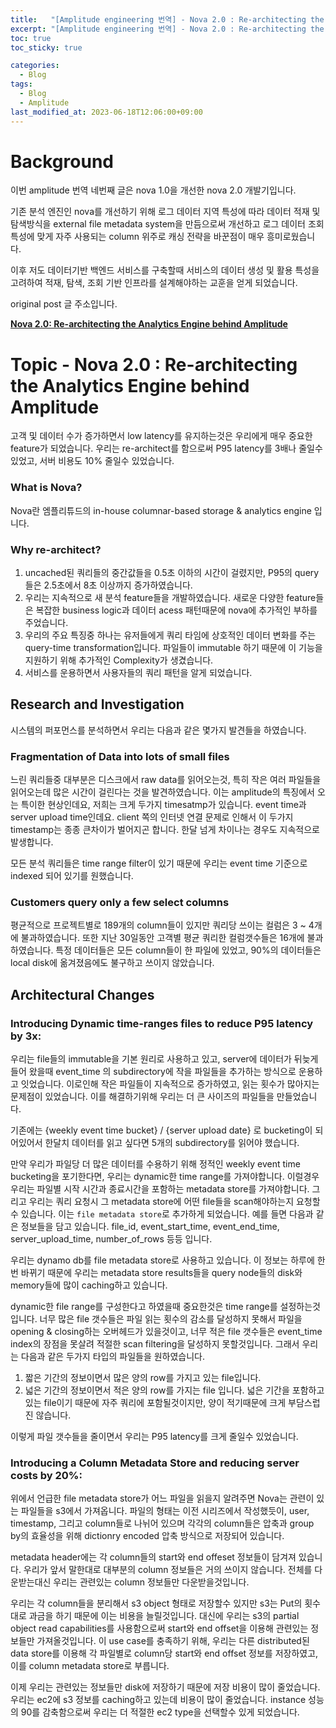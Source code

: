 ```yaml
---
title:   "[Amplitude engineering 번역] - Nova 2.0 : Re-architecting the Analytics Engine behind Amplitude"
excerpt: "[Amplitude engineering 번역] - Nova 2.0 : Re-architecting the Analytics Engine behind Amplitude"
toc: true
toc_sticky: true

categories:
  - Blog
tags:
  - Blog
  - Amplitude
last_modified_at: 2023-06-18T12:06:00+09:00
---
```


# Background

이번 amplitude 번역 네번째 글은 nova 1.0을 개선한 nova 2.0 개발기입니다.


기존 분석 엔진인 nova를 개선하기 위해 로그 데이터 지역 특성에 따라 데이터 적재 및 탐색방식을 external file metadata system을 만듬으로써 개선하고 로그 데이터 조회 특성에 맞게 자주 사용되는 column 위주로 캐싱 전략을 바꾼점이 매우 흥미로웠습니다. 

이후 저도 데이터기반 백엔드 서비스를 구축할때 서비스의 데이터 생성 및 활용 특성을 고려하여 적재, 탐색, 조회 기반 인프라를 설계해야하는 교훈을 얻게 되었습니다.

original post 글 주소입니다.

**[Nova 2.0: Re-architecting the Analytics Engine behind Amplitude](https://amplitude.engineering/nova-2-0-re-architecting-the-analytics-engine-behind-amplitude-55568420dce7)**

# Topic - Nova 2.0 : Re-architecting the Analytics Engine behind Amplitude

고객 및 데이터 수가 증가하면서 low latency를 유지하는것은 우리에게 매우 중요한 feature가 되었습니다.
우리는 re-architect를 함으로써 P95 latency를 3배나 줄일수 있었고, 서버 비용도 10% 줄일수 있었습니다.

### What is Nova?

Nova란 엠플리튜드의 in-house columnar-based storage & analytics engine 입니다. 

### Why re-architect?

1. uncached된 쿼리들의 중간값들을 0.5초 이하의 시간이 걸렸지만, P95의 query들은 2.5초에서 8초 이상까지 증가하였습니다.
2. 우리는 지속적으로 새 분석 feature들을 개발하였습니다. 새로운 다양한 feature들은 복잡한 business logic과 데이터 acess 패턴때문에 nova에 추가적인 부하를 주었습니다.
3. 우리의 주요 특징중 하나는 유저들에게 쿼리 타임에 상호적인 데이터 변화를 주는 query-time transformation입니다. 파일들이 immutable 하기 때문에 이 기능을 지원하기 위해 추가적인 Complexity가 생겼습니다.
4. 서비스를 운용하면서 사용자들의 쿼리 패턴을 알게 되었습니다.

## Research and Investigation

시스템의 퍼포먼스를 분석하면서 우리는 다음과 같은 몇가지 발견들을 하였습니다.

### Fragmentation of Data into lots of small files

느린 쿼리들중 대부분은 디스크에서 raw data를 읽어오는것, 특히 작은 여러 파일들을 읽어오는데 많은 시간이 걸린다는 것을 발견하였습니다. 이는 amplitude의 특징에서 오는 특이한 현상인데요, 저희는 크게 두가지 timesatmp가 있습니다. event time과 server upload time인데요. client 쪽의 인터넷 연결 문제로 인해서 이 두가지 timestamp는 종종 큰차이가 벌어지곤 합니다. 한달 넘게 차이나는 경우도 지속적으로 발생합니다.

모든 분석 쿼리들은 time range filter이 있기 때문에 우리는 event time 기준으로 indexed 되어 있기를 원했습니다.

### Customers query only a few select columns

평균적으로 프로젝트별로 189개의 column들이 있지만 쿼리당 쓰이는 컬럼은 3 ~ 4개에 불과하였습니다. 또한 지난 30일동안 고객별 평균 쿼리한 컬럼갯수들은 16개에 불과하였습니다. 특정 데이터들은 모든 column들이 한 파일에 있었고, 90%의 데이터들은 local disk에 옮겨졌음에도 불구하고 쓰이지 않았습니다.

## Architectural Changes

### Introducing Dynamic time-ranges files to reduce P95 latency by 3x:

우리는 file들의 immutable을 기본 원리로 사용하고 있고, server에 데이터가 뒤늦게 들어 왔을때 event_time 의 subdirectory에 작을 파일들을 추가하는 방식으로 운용하고 잇었습니다. 이로인해 작은 파일들이 지속적으로 증가하였고, 읽는 횟수가 많아지는 문제점이 있었습니다. 이를 해결하기위해 우리는 더 큰 사이즈의 파일들을 만들었습니다.

기존에는 {weekly event time bucket} / {server upload date} 로 bucketing이 되어있어서 한달치 데이터를 읽고 싶다면 5개의 subdirectory를 읽어야 했습니다.

만약 우리가 파일당 더 많은 데이터를 수용하기 위해 정적인 weekly event time bucketing을 포기한다면, 우리는 dynamic한 time range를 가져야합니다. 이럴경우 우리는 파일별 시작 시간과 종료시간을 포함하는 metadata store를 가져야합니다. 그리고 우리는 쿼리 요청시 그 metadata store에 어떤 file들을 scan해야하는지 요청할수 있습니다. 이는 `file metadata store`로 추가하게 되었습니다. 예를 들면 다음과 같은 정보들을 담고 있습니다. file_id, event_start_time, event_end_time, server_upload_time, number_of_rows 등등 입니다.

우리는 dynamo db를 file metadata store로 사용하고 있습니다. 이 정보는 하루에 한번 바뀌기 때문에 우리는 metadata store results들을 query node들의 disk와 memory들에 많이 caching하고 있습니다.

dynamic한 file range를 구성한다고 하였을때 중요한것은 time range를 설정하는것입니다. 너무 많은 file 갯수들은 파일 읽는 횟수의 감소를 달성하지 못해서 파일을 opening & closing하는 오버헤드가 있을것이고, 너무 적은 file 갯수들은 event_time index의 장점을 못살려 적절한 scan filtering을 달성하지 못할것입니다. 그래서 우리는 다음과 같은 두가지 타입의 파일들을 원하였습니다.

1. 짧은 기간의 정보이면서 많은 양의 row를 가지고 있는 file입니다.
2. 넓은 기간의 정보이면서 적은 양의 row를 가지는 file 입니다. 넓은 기간을 포함하고 있는 file이기 때문에 자주 쿼리에 포함될것이지만, 양이 적기때문에 크게 부담스럽진 않습니다.

이렇게 파일 갯수들을 줄이면서 우리는 P95 latency를 크게 줄일수 있었습니다.

### Introducing a Column Metadata Store and reducing server costs by 20%:

위에서 언급한 file metadata store가 어느 파일을 읽을지 알려주면 Nova는 관련이 있는 파일들을 s3에서 가져옵니다. 파일의 형태는 이전 시리즈에서 작성했듯이, user, timestamp, 그리고 column들로 나뉘어 있으며 각각의 column들은 압축과 group by의 효율성을 위해 dictionry encoded 압축 방식으로 저장되어 있습니다.

metadata header에는 각 column들의 start와 end offeset 정보들이 담겨져 있습니다. 우리가 앞서 말한대로 대부분의 column 정보들은 거의 쓰이지 않습니다. 전체를 다운받는대신 우리는 관련있는 column 정보들만 다운받을것입니다. 

우리는 각 column들을 분리해서 s3 object 형태로 저장할수 있지만 s3는 Put의 횟수대로 과금을 하기 때문에 이는 비용을 늘릴것입니다. 대신에 우리는 s3의 partial object read capabilities를 사용함으로써 start와 end offset을 이용해 관련있는 정보들만 가져올것입니다. 이 use case를 충족하기 위해, 우리는 다른 distributed된 data store를 이용해 각 파일별로 column당 start와 end offset 정보를 저장하였고, 이를 column metadata store로 부릅니다. 

이제 우리는 관련있는 정보들만 disk에 저장하기 때문에 저장 비용이 많이 줄었습니다. 우리는 ec2에 s3 정보를 caching하고 있는데 비용이 많이 줄었습니다. instance 성능의 90를 감축함으로써 우리는 더 적절한 ec2 type을 선택할수 있게 되었습니다.